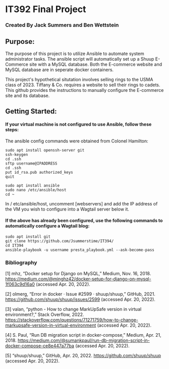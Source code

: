 # IT392 Final Project
### Created By Jack Summers and Ben Wettstein

## Purpose:
The purpose of this project is to utilize Ansible to automate system administrator tasks. The ansible script will automatically set up a Shuup E-Commerce site with a MySQL database. Both the E-commerce website and MySQL database are in seperate docker containers. 

This project's hypothetical situtation involves selling rings to the USMA class of 2023. Tiffany & Co. requires a website to sell their rings to cadets. This github provides the instructions to manually configure the E-commerce site and its database. 

## Getting Started:
#### If your virtual machine is not configured to use Ansible, follow these steps:
The ansible config commands were obtained from Colonel Hamilton:

    sudo apt install openssh-server git
    ssh-keygen
    cd .ssh
    sftp username@IPADDRESS
    cd .ssh
    put id_rsa.pub authorized_keys
    quit
    
    sudo apt install ansible
    sudo nano /etc/ansible/host
    cd ~
In / etc/ansible/host, uncomment [webservers] and add the IP address of the VM you wish to configure into a Wagtail server below it.

#### If the above has already been configured, use the following commands to automatically configure a Wagtail blog:

    sudo apt install git
    git clone https://github.com/Jsummerstime/IT394/
    cd IT394
    ansible-playbook -u username presta_playbook.yml --ask-become-pass
    
  ### Bibliography
    
[1] mhz, “Docker setup for Django on MySQL,” Medium, Nov. 16, 2018. https://medium.com/@minghz42/docker-setup-for-django-on-mysql-1f063c9d16a0 (accessed Apr.   20, 2022).

[2] olmerg, “Error in docker · Issue #2599 · shuup/shuup,” GitHub, 2021. https://github.com/shuup/shuup/issues/2599 (accessed Apr. 20, 2022).
    
[3] valan, “python - How to change MarkUpSafe version in virtual environment?,” Stack Overflow, 2022. https://stackoverflow.com/questions/71271759/how-to-change-markupsafe-version-in-virtual-environment (accessed Apr. 20, 2022).
    
[4] S. Paul, “Run DB migration script in docker-compose,” Medium, Apr. 21, 2018. https://medium.com/@sumankpaul/run-db-migration-script-in-docker-compose-ce8e447a77ba (accessed Apr. 20, 2022).
    
[5] “shuup/shuup,” GitHub, Apr. 20, 2022. https://github.com/shuup/shuup (accessed Apr. 20, 2022).
